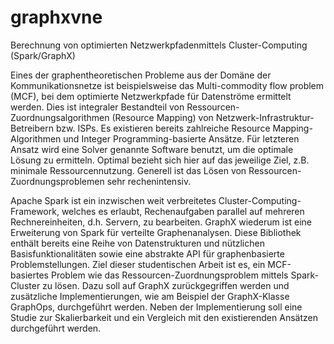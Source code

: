 # graphxvne
Berechnung von optimierten Netzwerkpfadenmittels Cluster-Computing (Spark/GraphX)

Eines der graphentheoretischen Probleme aus der Domäne der Kommunikationsnetze ist beispielsweise das Multi-commodity flow problem (MCF), bei dem optimierte Netzwerkpfade für Datenströme ermittelt werden. Dies ist integraler Bestandteil von Ressourcen-Zuordnungsalgorithmen (Resource Mapping) von Netzwerk-Infrastruktur-Betreibern bzw. ISPs. Es existieren bereits zahlreiche Resource Mapping-Algorithmen und Integer Programming-basierte Ansätze. Für letzteren Ansatz wird eine Solver genannte Software benutzt, um die optimale Lösung zu ermitteln. Optimal bezieht sich hier auf das jeweilige Ziel, z.B. minimale Ressourcennutzung. Generell ist das Lösen von Ressourcen-Zuordnungsproblemen sehr rechenintensiv.

Apache Spark ist ein inzwischen weit verbreitetes Cluster-Computing-Framework, welches es erlaubt, Rechenaufgaben parallel auf mehreren Rechnereinheiten, d.h. Servern, zu bearbeiten. GraphX wiederum ist eine Erweiterung von Spark für verteilte Graphenanalysen. Diese Bibliothek enthält bereits eine Reihe von Datenstrukturen und nützlichen Basisfunktionalitäten sowie eine abstrakte API für graphenbasierte Problemstellungen. Ziel dieser studentischen Arbeit ist es, ein MCF-basiertes Problem wie das Ressourcen-Zuordnungsproblem mittels Spark-Cluster zu lösen. Dazu soll auf GraphX zurückgegriffen werden und zusätzliche Implementierungen, wie am Beispiel der GraphX-Klasse GraphOps, durchgeführt werden. Neben der Implementierung soll eine Studie zur Skalierbarkeit und ein Vergleich mit den existierenden Ansätzen durchgeführt werden.
